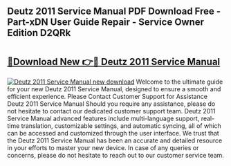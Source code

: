 ## Deutz 2011 Service Manual PDF Download Free - Part-xDN User Guide Repair - Service Owner Edition D2QRk

# <h2><a href="http://bc20294.oget.top/?id=Deutz+2011+Service+Manual">🔗Download New 👉🔴 Deutz 2011 Service Manual</a></h2>

[![Deutz 2011 Service Manual new download](https://i.imgur.com/5g1atiW.png)](http://bc20294.oget.top/?id=Deutz+2011+Service+Manual)
Welcome to the ultimate guide for your new Deutz 2011 Service Manual, designed to ensure a smooth and efficient experience. Please Contact Customer Support for Assistance Deutz 2011 Service Manual Should you require any assistance, please do not hesitate to contact our dedicated customer support team. Deutz 2011 Service Manual advanced features include multi-language support, real-time translation, customizable settings, and automatic syncing, all of which can be accessed and customized through the user interface. We trust that the Deutz 2011 Service Manual has been an accurate and detailed resource in your efforts to master your new device. In case of any queries or concerns, please do not hesitate to reach out to our customer service team.
